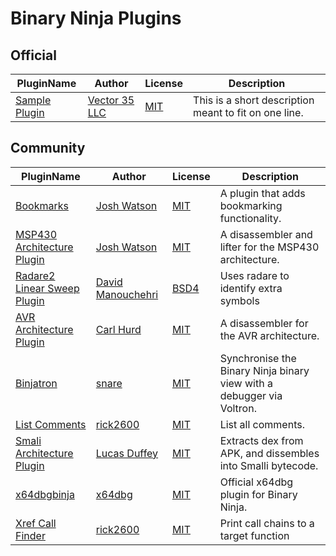 # Binary Ninja Plugins

## Official

| PluginName | Author | License | Description |
|------------|--------|---------|-------------|
|[Sample Plugin](https://github.com/Vector35/binaryninja-plugins/tree/master/plugins/official/sample_plugin)|[Vector 35 LLC](https://github.com/Vector35/)|[MIT](official/sample_plugin/LICENSE)|This is a short description meant to fit on one line.|


## Community

| PluginName | Author | License | Description |
|------------|--------|---------|-------------|
|[Bookmarks](https://github.com/joshwatson/binaryninja-bookmarks)|[Josh Watson](https://github.com/joshwatson)|[MIT](community/binaryninja-bookmarks/LICENSE)|A plugin that adds bookmarking functionality.|
|[MSP430 Architecture Plugin](https://github.com/joshwatson/binaryninja-msp430)|[Josh Watson](https://github.com/joshwatson)|[MIT](community/binaryninja-msp430/LICENSE)|A disassembler and lifter for the MSP430 architecture.|
|[Radare2 Linear Sweep Plugin](https://github.com/Manouchehri/binaryninja-radare2)|[David Manouchehri](https://github.com/Manouchehri)|[BSD4](community/binaryninja-radare2/LICENSE)|Uses radare to identify extra symbols|
|[AVR Architecture Plugin](https://github.com/cah011/binja-avr)|[Carl Hurd](https://github.com/cah011)|[MIT](community/binja-avr/LICENSE)|A disassembler for the AVR architecture.|
|[Binjatron](https://github.com/snare/binjatron)|[snare](https://github.com/snare)|[MIT](community/binjatron/LICENSE)|Synchronise the Binary Ninja binary view with a debugger via Voltron.|
|[List Comments](https://github.com/rick2600/list_comments)|[rick2600](https://github.com/rick2600)|[MIT](community/list_comments/LICENSE)|List all comments.|
|[Smali Architecture Plugin](https://github.com/lucasduffey/smaliBinja_python)|[Lucas Duffey](https://github.com/lucasduffey)|[MIT](community/smaliBinja_python/LICENSE)|Extracts dex from APK, and dissembles into Smalli bytecode.|
|[x64dbgbinja](https://github.com/x64dbg/x64dbgbinja)|[x64dbg](https://github.com/x64dbg)|[MIT](community/x64dbgbinja/LICENSE)|Official x64dbg plugin for Binary Ninja.|
|[Xref Call Finder](https://github.com/rick2600/xref_call_finder)|[rick2600](https://github.com/rick2600)|[MIT](community/xref_call_finder/LICENSE)|Print call chains to a target function|


